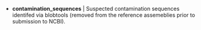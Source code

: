 * **contamination_sequences** | Suspected contamination sequences identifed via blobtools (removed from the reference assemeblies prior to submission to NCBI).
